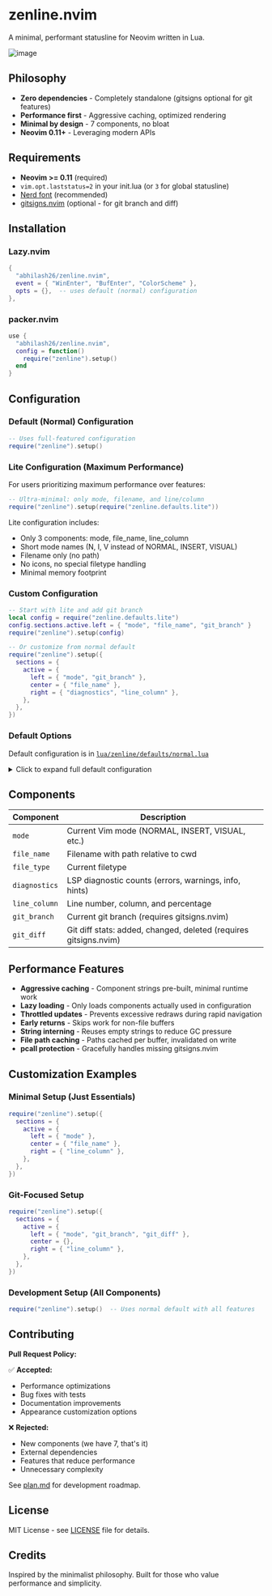 # zenline.nvim

A minimal, performant statusline for Neovim written in Lua.

![image](https://github.com/abhilash26/zenline.nvim/assets/28080925/f698d710-17c2-494c-8a0a-d91e3fb41550)

## Philosophy

- **Zero dependencies** - Completely standalone (gitsigns optional for git features)
- **Performance first** - Aggressive caching, optimized rendering
- **Minimal by design** - 7 components, no bloat
- **Neovim 0.11+** - Leveraging modern APIs

## Requirements

* **Neovim >= 0.11** (required)
* `vim.opt.laststatus=2` in your init.lua (or `3` for global statusline)
* [Nerd font](https://www.nerdfonts.com/font-downloads) (recommended)
* [gitsigns.nvim](https://github.com/lewis6991/gitsigns.nvim) (optional - for git branch and diff)

## Installation

### Lazy.nvim

```lua
{
  "abhilash26/zenline.nvim",
  event = { "WinEnter", "BufEnter", "ColorScheme" },
  opts = {},  -- uses default (normal) configuration
},
```

### packer.nvim

```lua
use {
  "abhilash26/zenline.nvim",
  config = function()
    require("zenline").setup()
  end
}
```

## Configuration

### Default (Normal) Configuration

```lua
-- Uses full-featured configuration
require("zenline").setup()
```

### Lite Configuration (Maximum Performance)

For users prioritizing maximum performance over features:

```lua
-- Ultra-minimal: only mode, filename, and line/column
require("zenline").setup(require("zenline.defaults.lite"))
```

Lite configuration includes:
- Only 3 components: mode, file_name, line_column
- Short mode names (N, I, V instead of NORMAL, INSERT, VISUAL)
- Filename only (no path)
- No icons, no special filetype handling
- Minimal memory footprint

### Custom Configuration

```lua
-- Start with lite and add git branch
local config = require("zenline.defaults.lite")
config.sections.active.left = { "mode", "file_name", "git_branch" }
require("zenline").setup(config)

-- Or customize from normal default
require("zenline").setup({
  sections = {
    active = {
      left = { "mode", "git_branch" },
      center = { "file_name" },
      right = { "diagnostics", "line_column" },
    },
  },
})
```

### Default Options

Default configuration is in [`lua/zenline/defaults/normal.lua`](lua/zenline/defaults/normal.lua)

<details>
<summary>Click to expand full default configuration</summary>

```lua
{
  sections = {
    active = {
      left = { "mode", "git_branch", "git_diff" },
      center = { "file_name" },
      right = { "diagnostics", "file_type", "line_column" },
    },
    inactive = { hl = "Normal", text = "%F%=" },
  },
  components = {
    mode = {
      ["n"] = { "ZenlineNormal", "NORMAL" },
      ["i"] = { "ZenlineInsert", "INSERT" },
      ["ic"] = { "ZenlineInsert", "INSERT" },
      ["v"] = { "ZenlineVisual", "VISUAL" },
      ["V"] = { "ZenlineVisual", "VISUAL LINE" },
      ["^V"] = { "ZenlineVisual", "VISUAL BLOCK" },
      ["c"] = { "ZenlineCmdLine", "COMMAND" },
      ["R"] = { "ZenlineReplace", "REPLACE" },
      ["t"] = { "ZenlineTerminal", "TERMINAL" },
      default = { "Normal", "UNKNOWN" },
    },
    file_type = { hl = "ZenlineAccent" },
    file_name = {
      hl = "ZenlineAccent",
      mod = ":~:.",
      modified = " [+] ",
      readonly = "  ",
    },
    diagnostics = {
      ["ERROR"] = { "ZenlineError", " " },
      ["WARN"] = { "ZenlineWarn", " " },
      ["INFO"] = { "ZenlineInfo", " " },
      ["HINT"] = { "ZenlineHint", " " },
    },
    line_column = { hl = "ZenlineNormal", text = "%P %l:%c " },
    git_branch = { hl = "ZenlineAccent", icon = " " },
    git_diff = {
      ["added"] = { "ZenlineAdd", " " },
      ["changed"] = { "ZenlineChange", " " },
      ["removed"] = { "ZenlineDelete", " " },
    },
  },
  special_fts = {
    ["alpha"] = { "Alpha", "󰀫 " },
    ["lazy"] = { "Lazy", "󰏔 " },
    ["mason"] = { "Mason", "" },
    ["NvimTree"] = { "NvimTree", " " },
    ["neo-tree"] = { "Neotree", " " },
    ["oil"] = { "Oil", "󰖌 " },
    ["help"] = { "Help", "󰋗 " },
    ["lspinfo"] = { "LspInfo", " " },
    ["checkhealth"] = { "Checkhealth", "󰗶 " },
    ["spectre_panel"] = { "Spectre", "" },
    ["man"] = { "Man", " " },
    ["qt"] = { "Quickfix", " " },
    ["toggleterm"] = { "ToggleTerm", " " },
  },
}
```

</details>

## Components

| Component | Description |
|-----------|-------------|
| `mode` | Current Vim mode (NORMAL, INSERT, VISUAL, etc.) |
| `file_name` | Filename with path relative to cwd |
| `file_type` | Current filetype |
| `diagnostics` | LSP diagnostic counts (errors, warnings, info, hints) |
| `line_column` | Line number, column, and percentage |
| `git_branch` | Current git branch (requires gitsigns.nvim) |
| `git_diff` | Git diff stats: added, changed, deleted (requires gitsigns.nvim) |

## Performance Features

- **Aggressive caching** - Component strings pre-built, minimal runtime work
- **Lazy loading** - Only loads components actually used in configuration
- **Throttled updates** - Prevents excessive redraws during rapid navigation
- **Early returns** - Skips work for non-file buffers
- **String interning** - Reuses empty strings to reduce GC pressure
- **File path caching** - Paths cached per buffer, invalidated on write
- **pcall protection** - Gracefully handles missing gitsigns.nvim

## Customization Examples

### Minimal Setup (Just Essentials)

```lua
require("zenline").setup({
  sections = {
    active = {
      left = { "mode" },
      center = { "file_name" },
      right = { "line_column" },
    },
  },
})
```

### Git-Focused Setup

```lua
require("zenline").setup({
  sections = {
    active = {
      left = { "mode", "git_branch", "git_diff" },
      center = {},
      right = { "line_column" },
    },
  },
})
```

### Development Setup (All Components)

```lua
require("zenline").setup()  -- Uses normal default with all features
```

## Contributing

**Pull Request Policy:**

✅ **Accepted:**
- Performance optimizations
- Bug fixes with tests
- Documentation improvements
- Appearance customization options

❌ **Rejected:**
- New components (we have 7, that's it)
- External dependencies
- Features that reduce performance
- Unnecessary complexity

See [plan.md](plan.md) for development roadmap.

## License

MIT License - see [LICENSE](LICENSE) file for details.

## Credits

Inspired by the minimalist philosophy. Built for those who value performance and simplicity.

